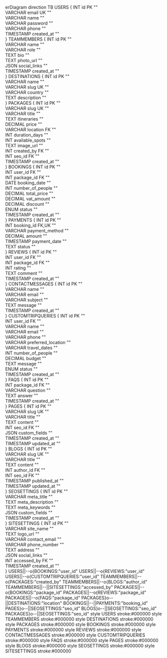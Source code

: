 erDiagram
    direction TB
    USERS {
        INT id PK ""  
        VARCHAR email UK ""  
        VARCHAR name  ""  
        VARCHAR password  ""  
        VARCHAR phone  ""  
        TIMESTAMP created_at  ""  
    }
    TEAMMEMBERS {
        INT id PK ""  
        VARCHAR name  ""  
        VARCHAR role  ""  
        TEXT bio  ""  
        TEXT photo_url  ""  
        JSON social_links  ""  
        TIMESTAMP created_at  ""  
    }
    DESTINATIONS {
        INT id PK ""  
        VARCHAR name  ""  
        VARCHAR slug UK ""  
        VARCHAR country  ""  
        TEXT description  ""  
    }
    PACKAGES {
        INT id PK ""  
        VARCHAR slug UK ""  
        VARCHAR title  ""  
        TEXT itineraries  ""  
        DECIMAL price  ""  
        VARCHAR location FK ""  
        INT duration_days  ""  
        INT available_spots  ""  
        TEXT image_url  ""  
        INT created_by FK ""  
        INT seo_id FK ""  
        TIMESTAMP created_at  ""  
    }
    BOOKINGS {
        INT id PK ""  
        INT user_id FK ""  
        INT package_id FK ""  
        DATE booking_date  ""  
        INT number_of_people  ""  
        DECIMAL total_price  ""  
        DECIMAL vat_amount  ""  
        DECIMAL discount  ""  
        ENUM status  ""  
        TIMESTAMP created_at  ""  
    }
    PAYMENTS {
        INT id PK ""  
        INT booking_id FK,UK ""  
        VARCHAR payment_method  ""  
        DECIMAL amount  ""  
        TIMESTAMP payment_date  ""  
        TEXT status  ""  
    }
    REVIEWS {
        INT id PK ""  
        INT user_id FK ""  
        INT package_id FK ""  
        INT rating  ""  
        TEXT comment  ""  
        TIMESTAMP created_at  ""  
    }
    CONTACTMESSAGES {
        INT id PK ""  
        VARCHAR name  ""  
        VARCHAR email  ""  
        VARCHAR subject  ""  
        TEXT message  ""  
        TIMESTAMP created_at  ""  
    }
    CUSTOMTRIPQUERIES {
        INT id PK ""  
        INT user_id FK ""  
        VARCHAR name  ""  
        VARCHAR email  ""  
        VARCHAR phone  ""  
        VARCHAR preferred_location  ""  
        VARCHAR travel_dates  ""  
        INT number_of_people  ""  
        DECIMAL budget  ""  
        TEXT message  ""  
        ENUM status  ""  
        TIMESTAMP created_at  ""  
    }
    FAQS {
        INT id PK ""  
        INT package_id FK ""  
        VARCHAR question  ""  
        TEXT answer  ""  
        TIMESTAMP created_at  ""  
    }
    PAGES {
        INT id PK ""  
        VARCHAR slug UK ""  
        VARCHAR title  ""  
        TEXT content  ""  
        INT seo_id FK ""  
        JSON custom_fields  ""  
        TIMESTAMP created_at  ""  
        TIMESTAMP updated_at  ""  
    }
    BLOGS {
        INT id PK ""  
        VARCHAR slug UK ""  
        VARCHAR title  ""  
        TEXT content  ""  
        INT author_id FK ""  
        INT seo_id FK ""  
        TIMESTAMP published_at  ""  
        TIMESTAMP updated_at  ""  
    }
    SEOSETTINGS {
        INT id PK ""  
        VARCHAR meta_title  ""  
        TEXT meta_description  ""  
        TEXT meta_keywords  ""  
        JSON custom_fields  ""  
        TIMESTAMP created_at  ""  
    }
    SITESETTINGS {
        INT id PK ""  
        VARCHAR site_name  ""  
        TEXT logo_url  ""  
        VARCHAR contact_email  ""  
        VARCHAR phone_number  ""  
        TEXT address  ""  
        JSON social_links  ""  
        INT accessed_by FK ""  
        TIMESTAMP created_at  ""  
    }
    USERS||--o{BOOKINGS:"user_id"
    USERS||--o{REVIEWS:"user_id"
    USERS||--o{CUSTOMTRIPQUERIES:"user_id"
    TEAMMEMBERS||--o{PACKAGES:"created_by"
    TEAMMEMBERS||--o{BLOGS:"author_id"
    TEAMMEMBERS||--||SITESETTINGS:"accessed_by"
    PACKAGES||--o{BOOKINGS:"package_id"
    PACKAGES||--o{REVIEWS:"package_id"
    PACKAGES||--o{FAQS:"package_id"
    PACKAGES}o--||DESTINATIONS:"location"
    BOOKINGS||--||PAYMENTS:"booking_id"
    PAGES}o--||SEOSETTINGS:"seo_id"
    BLOGS}o--||SEOSETTINGS:"seo_id"
    PACKAGES}o--||SEOSETTINGS:"seo_id"
    style USERS stroke:#000000
    style TEAMMEMBERS stroke:#000000
    style DESTINATIONS stroke:#000000
    style PACKAGES stroke:#000000
    style BOOKINGS stroke:#000000
    style PAYMENTS stroke:#000000
    style REVIEWS stroke:#000000
    style CONTACTMESSAGES stroke:#000000
    style CUSTOMTRIPQUERIES stroke:#000000
    style FAQS stroke:#000000
    style PAGES stroke:#000000
    style BLOGS stroke:#000000
    style SEOSETTINGS stroke:#000000
    style SITESETTINGS stroke:#000000
